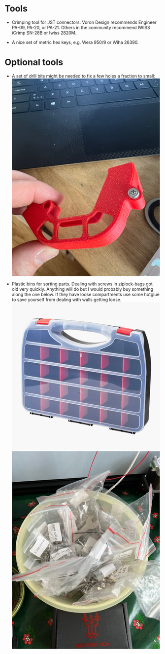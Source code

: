 # Tools

* Crimping tool for JST connectors.  Voron Design recommends Engineer
PA-09, PA-20, or PA-21.  Others in the community recommend IWISS iCrimp
SN-28B or Iwiss 2820M.

* A nice set of metric hex keys, e.g. Wera 950/9 or Wiha 26390.


# Optional tools

* A set of drill bits might be needed to fix a few holes a fraction to small: ![](/images/tolarance_too_small.jpeg)

* Plastic bins for sorting parts. Dealing with screws in ziplock-bags got
old very quickly. Anything will do but I would probably buy something
along the one below. If they have loose compartments use some hotglue
to save yourself from dealing with walls getting loose.
![](/images/sortment_box.jpg)
![](/images/screws_in_bags.jpeg)
